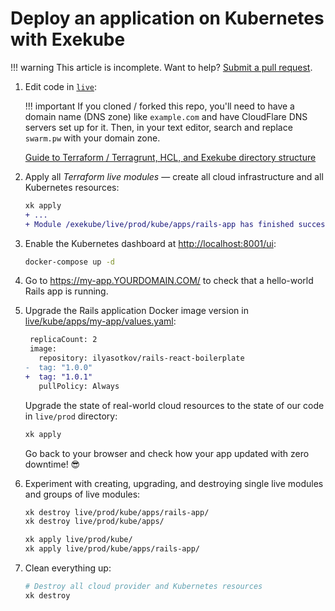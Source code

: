 # Deploy an application on Kubernetes with Exekube

!!! warning
    This article is incomplete. Want to help? [Submit a pull request](https://github.com/ilyasotkov/exekube/pulls).

1. Edit code in [`live`](/):

    !!! important
        If you cloned / forked this repo, you'll need to have a domain name (DNS zone) like `example.com` and have CloudFlare DNS servers set up for it. Then, in your text editor, search and replace `swarm.pw` with your domain zone.

    [Guide to Terraform / Terragrunt, HCL, and Exekube directory structure](/)

2. Apply all *Terraform live modules* — create all cloud infrastructure and all Kubernetes resources:

    ```diff
    xk apply
    + ...
    + Module /exekube/live/prod/kube/apps/rails-app has finished successfully!
    ```

3. Enable the Kubernetes dashboard at <http://localhost:8001/ui>:

    ```sh
    docker-compose up -d
    ```

4. Go to <https://my-app.YOURDOMAIN.COM/> to check that a hello-world Rails app is running.
5. Upgrade the Rails application Docker image version in [live/kube/apps/my-app/values.yaml](/):

    ```diff
     replicaCount: 2
     image:
       repository: ilyasotkov/rails-react-boilerplate
    -  tag: "1.0.0"
    +  tag: "1.0.1"
       pullPolicy: Always
    ```

    Upgrade the state of real-world cloud resources to the state of our code in `live/prod` directory:
    ```bash
    xk apply
    ```
    Go back to your browser and check how your app updated with zero downtime! 😎

6. Experiment with creating, upgrading, and destroying single live modules and groups of live modules:

    ```bash
    xk destroy live/prod/kube/apps/rails-app/
    xk destroy live/prod/kube/apps/

    xk apply live/prod/kube/
    xk apply live/prod/kube/apps/rails-app/
    ```

7. Clean everything up:

    ```sh
    # Destroy all cloud provider and Kubernetes resources
    xk destroy
    ```
